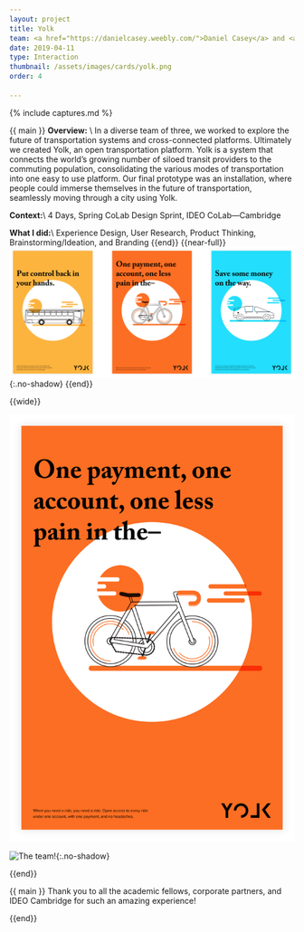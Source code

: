 ```yaml
---
layout: project
title: Yolk
team: <a href="https://danielcasey.weebly.com/">Daniel Casey</a> and <a href="https://www.linkedin.com/in/jamespdwyer/">James Dwyer</a>
date: 2019-04-11
type: Interaction
thumbnail: /assets/images/cards/yolk.png
order: 4

---
```

{% include captures.md %}

{{ main }}
**Overview:** \\
In a diverse team of three, we worked to explore the future of transportation systems and cross-connected platforms. Ultimately we created Yolk, an open transportation platform. Yolk is a system that connects the world’s growing number of siloed transit providers to the commuting population, consolidating the various modes of transportation into one easy to use platform. Our final prototype was an installation, where people could immerse themselves in the future of transportation, seamlessly moving through a city using Yolk.

**Context:**\\
 4 Days, Spring CoLab Design Sprint, IDEO CoLab—Cambridge

**What I did:**\\
 Experience Design, User Research, Product Thinking, Brainstorming/Ideation, and Branding
{{end}}
{{near-full}}
![Ad campaign for the imagined future](/assets/images/projects/yolk/posters.png){:.no-shadow}
{{end}}

{{wide}}

![Full scale biking poster](/assets/images/projects/yolk/bike-poster.png)

![The team!](/assets/images/projects/yolk/group-shot.png){:.no-shadow}

{{end}}

{{ main }}
Thank you to all the academic fellows, corporate partners, and IDEO Cambridge for such an amazing experience!

{{end}}
